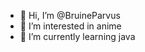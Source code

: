 - 👋 Hi, I’m @BruineParvus
- 👀 I’m interested in anime
- 🌱 I’m currently learning java


<!---
BruineParvus/BruineParvus is a ✨ special ✨ repository because its `README.md` (this file) appears on your GitHub profile.
You can click the Preview link to take a look at your changes.
--->

